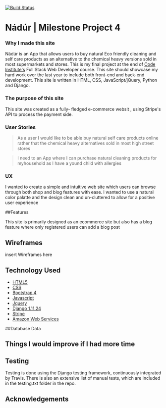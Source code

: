 [![Build Status](https://travis-ci.org/Neilfoster/eco-commerce.svg?branch=master)](https://travis-ci.org/Neilfoster/eco-commerce)

# Nádúr | Milestone Project 4

### Why I made this site

Nádúr is an App that allows users to buy natural Eco friendly cleaning 
and self care products as an alternative to the chemical heavy versions sold in
most supermarkets and stores. 
This is my final project at the end of [Code Institute's](https://codeinstitute.net/) Full
Stack Web Developer course. This site should showcase my hard work over the last year
to include both front-end and back-end development. This site is written in
HTML, CSS, JavaScript/jQuery, Python and Django.

### The purpose of this site

This site was created as a fully- fledged e-commerce websit , using Stripe's API
to process the payment side.

### User Stories

> As a user I would like to be able buy natural self care products online rather 
that the chemical heavy alternatives sold in most high street stores

> I need to an App where I can purchase natural cleaning products for myhousehold as 
I have a yound child with allergies 

### UX

I wanted to create a simple and intuitive web site which users can browse through
both shop and blog features with ease. I wanted to use a natural color palatte and 
the design clean and un-cluttered to allow for a positive user experience 

##Features 

This site is primarily designed as an ecommerce site but also has a blog feature 
where only registered users can add a blog post

## Wireframes
 insert Wireframes here

## Technology Used

* [HTML5](https://en.wikipedia.org/wiki/HTML5)
* [CSS](https://en.wikipedia.org/wiki/Cascading_Style_Sheets)
* [Bootstrap 4](https://getbootstrap.com/)
* [Javascript](https://www.javascript.com/)
* [Jquery](https://jquery.com/)
* [Django 1.11.24](https://docs.djangoproject.com/en/3.0/releases/1.11.24/)
* [Stripe](https://stripe.com/ie)
* [Amazon Web Services](https://aws.amazon.com/)

 

 ##Database Data

## Things I would improve if I had more time


## Testing 
Testing is done using the Django testing framework, continuously integrated by Travis. 
There is also an extensive list of manual tests, which are included in the testing.txt folder in the repo.

## Acknowledgements
